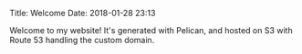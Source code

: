 Title: Welcome
Date: 2018-01-28 23:13

Welcome to my website! It's generated with Pelican, and hosted on S3 with Route 53 handling the custom domain.
